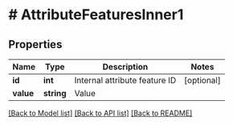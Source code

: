 # # AttributeFeaturesInner1

## Properties

Name | Type | Description | Notes
------------ | ------------- | ------------- | -------------
**id** | **int** | Internal attribute feature ID | [optional]
**value** | **string** | Value |

[[Back to Model list]](../../README.md#models) [[Back to API list]](../../README.md#endpoints) [[Back to README]](../../README.md)
